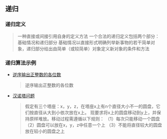 ## 递归

### 递归定义

> 一种直接或间接引用自身的定义方法
> 一个合法的递归定义包括两个部分：基础情况和递归部分
> 基础情况以直接形式明确列举新事物的若干简单对象，递归部分给出由简单（或较简单）对象定义新对象的条件和方法

### 递归算法示例

- [逆序输出正整数的各位数](/Recursive/print_digit_reverse.cpp)

	> 逆序输出正整数的各位数

- [汉诺塔问题](/Recursive/hanoi.cpp)

	> 假定有三个塔座：x，y，z，在塔座x上有n个直径大小不一的圆盘，它们按直径从大到小依次放在x上。
	> 现要求将x上的圆盘移动到y上，并保持原样堆放。移动过程需遵循以下规则：
	>（1）每次只能移动一个圆盘
	>（2）圆盘可以放在x，y，z中任意一个上
	>（3）不能将直径较大的圆盘放在较小的圆盘之上


